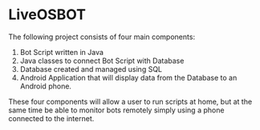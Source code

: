 # LiveOSBOT
The following project consists of four main components:
1. Bot Script written in Java
2. Java classes to connect Bot Script with Database
3. Database created and managed using SQL
4. Android Application that will display data from the Database to an Android phone.

These four components will allow a user to run scripts at home, but at the same time be able to monitor bots remotely simply using a phone connected to the internet.


